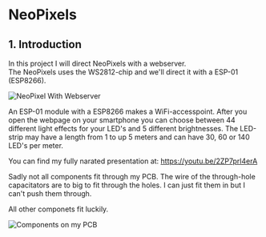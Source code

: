 # NeoPixels
## 1. Introduction  
  
In this project I will direct NeoPixels with a webserver.  
The NeoPixels uses the WS2812-chip and we'll direct it with a ESP-01 (ESP8266).  
  
![NeoPixel With Webserver](https://user-images.githubusercontent.com/61419372/75160524-70b68f00-571a-11ea-8c7b-fc4758ba1847.PNG)
  
An ESP-01 module with a ESP8266 makes a WiFi-accesspoint. After you open the webpage on your smartphone you can choose between 44 different light effects for your LED's and 5 different brightnesses. The LED-strip may have a length from 1 to up 5 meters and can have 30, 60 or 140 LED's per meter.  

You can find my fully narated presentation at: https://youtu.be/2ZP7prl4erA

Sadly not all components fit through my PCB.
The wire of the through-hole capacitators are to big to fit through the holes. I can just fit them in but I can't push them through.

All other componets fit luckily.

![Components on my PCB](https://user-images.githubusercontent.com/61419372/83132129-3aa1f600-a0e1-11ea-9eb0-93e63503d1c8.jpg)
  
